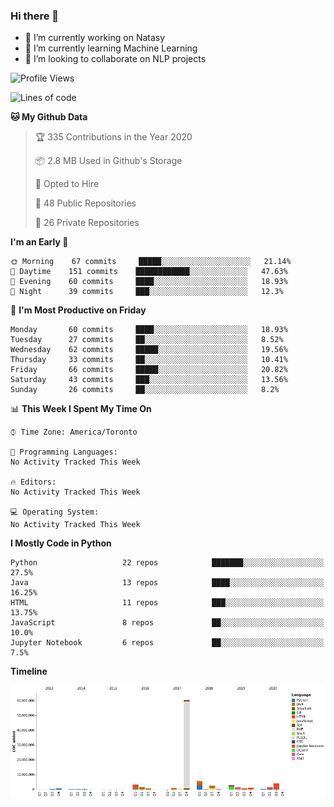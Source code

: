 ### Hi there 👋

<!--
**disooqi/disooqi** is a ✨ _special_ ✨ repository because its `README.md` (this file) appears on your GitHub profile.
-->
- 🔭 I’m currently working on Natasy
- 🌱 I’m currently learning Machine Learning
- 👯 I’m looking to collaborate on NLP projects
<!--
- 🤔 I’m looking for help with ...
- 💬 Ask me about ...
- 📫 How to reach me: http://mohamed.eldesouki.ca
- 😄 Pronouns: ...
- ⚡ Fun fact: ...
-->

<!--START_SECTION:waka-->
![Profile Views](http://img.shields.io/badge/Profile%20Views-3-blue)

![Lines of code](https://img.shields.io/badge/From%20Hello%20World%20I%27ve%20Written-9.0%20million%20lines%20of%20code-blue)

**🐱 My Github Data** 

> 🏆 335 Contributions in the Year 2020
 > 
> 📦 2.8 MB Used in Github's Storage 
 > 
> 💼 Opted to Hire
 > 
> 📜 48 Public Repositories
 > 
> 🔑 26 Private Repositories 

**I'm an Early 🐤** 

```text
🌞 Morning    67 commits     █████░░░░░░░░░░░░░░░░░░░░   21.14% 
🌆 Daytime    151 commits    ████████████░░░░░░░░░░░░░   47.63% 
🌃 Evening    60 commits     ████░░░░░░░░░░░░░░░░░░░░░   18.93% 
🌙 Night      39 commits     ███░░░░░░░░░░░░░░░░░░░░░░   12.3%

```
📅 **I'm Most Productive on Friday** 

```text
Monday       60 commits     ████░░░░░░░░░░░░░░░░░░░░░   18.93% 
Tuesday      27 commits     ██░░░░░░░░░░░░░░░░░░░░░░░   8.52% 
Wednesday    62 commits     █████░░░░░░░░░░░░░░░░░░░░   19.56% 
Thursday     33 commits     ██░░░░░░░░░░░░░░░░░░░░░░░   10.41% 
Friday       66 commits     █████░░░░░░░░░░░░░░░░░░░░   20.82% 
Saturday     43 commits     ███░░░░░░░░░░░░░░░░░░░░░░   13.56% 
Sunday       26 commits     ██░░░░░░░░░░░░░░░░░░░░░░░   8.2%

```


📊 **This Week I Spent My Time On** 

```text
⌚︎ Time Zone: America/Toronto

💬 Programming Languages: 
No Activity Tracked This Week

🔥 Editors: 
No Activity Tracked This Week

💻 Operating System: 
No Activity Tracked This Week

```

**I Mostly Code in Python** 

```text
Python                   22 repos            ███████░░░░░░░░░░░░░░░░░░   27.5% 
Java                     13 repos            ████░░░░░░░░░░░░░░░░░░░░░   16.25% 
HTML                     11 repos            ███░░░░░░░░░░░░░░░░░░░░░░   13.75% 
JavaScript               8 repos             ██░░░░░░░░░░░░░░░░░░░░░░░   10.0% 
Jupyter Notebook         6 repos             ██░░░░░░░░░░░░░░░░░░░░░░░   7.5%

```


**Timeline**

![Chart not found](https://raw.githubusercontent.com/disooqi/disooqi/master/charts/bar_graph.png) 


<!--END_SECTION:waka-->

